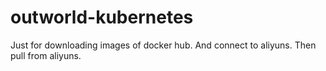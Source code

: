 # outworld-kubernetes 
Just for downloading images of docker hub. 
And connect to aliyuns.
Then pull from aliyuns.
